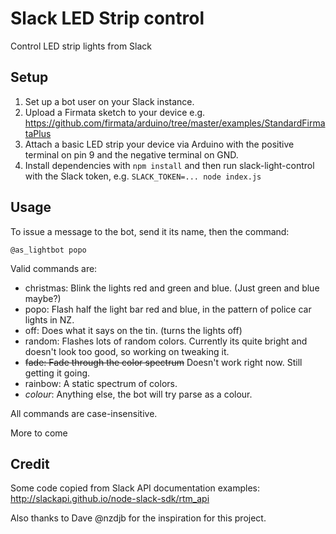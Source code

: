 # Slack LED Strip control
Control LED strip lights from Slack

## Setup

1. Set up a bot user on your Slack instance.
2. Upload a Firmata sketch to your device e.g. https://github.com/firmata/arduino/tree/master/examples/StandardFirmataPlus
3. Attach a basic LED strip your device via Arduino with the positive terminal on pin 9 and the negative terminal on GND.
4. Install dependencies with `npm install` and then run slack-light-control with the Slack token, e.g. `SLACK_TOKEN=... node index.js`

## Usage

To issue a message to the bot, send it its name, then the command:

`@as_lightbot popo`

Valid commands are:
* christmas: Blink the lights red and green and blue. (Just green and blue maybe?)
* popo: Flash half the light bar red and blue, in the pattern of police car lights in NZ.
* off: Does what it says on the tin. (turns the lights off)
* random: Flashes lots of random colors. Currently its quite bright and doesn't look too good, so working on tweaking it.
* ~~fade: Fade through the color spectrum~~ Doesn't work right now. Still getting it going.
* rainbow: A static spectrum of colors.
* *colour*: Anything else, the bot will try parse as a colour. 

All commands are case-insensitive.

More to come

## Credit

Some code copied from Slack API documentation examples: http://slackapi.github.io/node-slack-sdk/rtm_api

Also thanks to Dave @nzdjb for the inspiration for this project.
